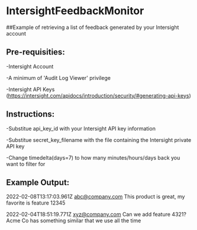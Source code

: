 # IntersightFeedbackMonitor
##Example of retrieving a list of feedback generated by your Intersight account




## Pre-requisities:

-Intersight Account

-A minimum of 'Audit Log Viewer' privilege

-Intersight API Keys (https://intersight.com/apidocs/introduction/security/#generating-api-keys)




## Instructions:

-Substitue api_key_id with your Intersight API key information

-Substitue secret_key_filename with the file containing the Intersight private API key

-Change timedelta(days=7) to how many minutes/hours/days back you want to filter for




## Example Output:


2022-02-08T13:17:03.961Z abc@company.com
This product is great, my favorite is feature 12345


2022-02-04T18:51:19.771Z xyz@company.com
Can we add feature 4321?  Acme Co has something similar that we use all the time
